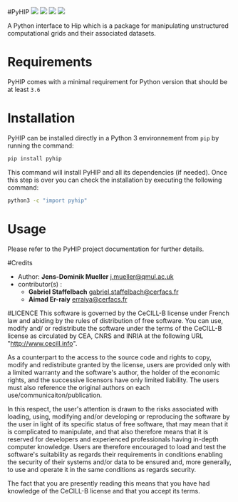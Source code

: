 #PyHIP
![](./docs/_badges/pypi_package.svg)  ![](./docs/_badges/license.svg) ![](./docs/_badges/status.svg) ![](./docs/_badges/python.svg)

A Python interface to Hip which is a package for manipulating
unstructured computational grids and their associated datasets.

# Requirements
PyHIP comes with a minimal requirement for Python version that should be at least `3.6`

# Installation

PyHIP can be installed directly in a Python 3 environnement from `pip` by running the command:

``` bash
pip install pyhip
```
This command will install PyHIP and all its dependencies (if needed). Once this step is over you can check the installation by executing the following command:

```bash
python3 -c "import pyhip"
```

# Usage
Please refer to the PyHIP project documentation for further details.

#Credits
- Author: **Jens-Dominik Mueller** <j.mueller@qmul.ac.uk>
- contributor(s) : 
	- **Gabriel Staffelbach** <gabriel.staffelbach@cerfacs.fr>
	- **Aimad Er-raiy** <erraiya@cerfacs.fr>

#LICENCE
This software is governed by the CeCILL-B license under French law and
abiding by the rules of distribution of free software. You can use,
modify and/ or redistribute the software under the terms of the CeCILL-B
license as circulated by CEA, CNRS and INRIA at the following URL
"http://www.cecill.info".

As a counterpart to the access to the source code and rights to copy,
modify and redistribute granted by the license, users are provided only
with a limited warranty and the software's author, the holder of the
economic rights, and the successive licensors have only limited
liability. The users must also reference the original authors on each
use/communicaiton/publication.

In this respect, the user's attention is drawn to the risks associated
with loading, using, modifying and/or developing or reproducing the
software by the user in light of its specific status of free software,
that may mean that it is complicated to manipulate, and that also
therefore means that it is reserved for developers and experienced
professionals having in-depth computer knowledge. Users are therefore
encouraged to load and test the software's suitability as regards their
requirements in conditions enabling the security of their systems and/or
data to be ensured and, more generally, to use and operate it in the
same conditions as regards security.

The fact that you are presently reading this means that you have had
knowledge of the CeCILL-B license and that you accept its terms.